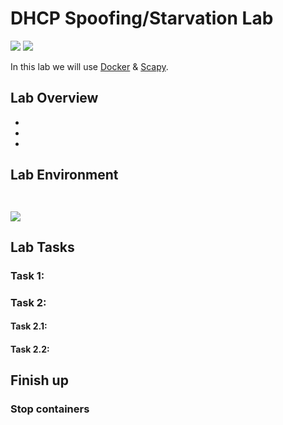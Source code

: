 # DHCP Spoofing/Starvation Lab
![](https://img.shields.io/badge/license-Apache--2.0-brightgreen.svg)
![](https://img.shields.io/badge/requirements-Docker-red.svg)  


In this lab we will use [Docker](https://www.docker.com/get-started) & [Scapy](https://scapy.net/).  

## Lab Overview

-
-
-

## Lab Environment

` `

![](path)

## Lab Tasks
### Task 1:

### Task 2:
#### Task 2.1:
#### Task 2.2:


## Finish up

### Stop containers
